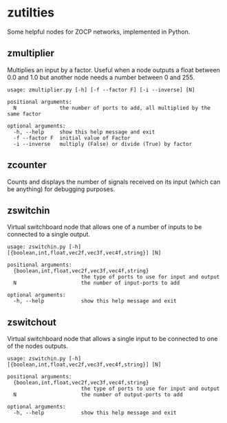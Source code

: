 zutilties
=========

Some helpful nodes for ZOCP networks, implemented in Python.


zmultiplier
-----------

Multiplies an input by a factor. Useful when a node outputs a float between 0.0 and 1.0 but another node needs a number between 0 and 255.
```
usage: zmultiplier.py [-h] [-f --factor F] [-i --inverse] [N]

positional arguments:
  N              the number of ports to add, all multiplied by the same factor

optional arguments:
  -h, --help     show this help message and exit
  -f --factor F  initial value of Factor
  -i --inverse   multiply (False) or divide (True) by factor
```

zcounter
--------

Counts and displays the number of signals received on its input (which can be anything) for debugging purposes.


zswitchin
---------

Virtual switchboard node that allows one of a number of inputs to be connected to a single output.
```
usage: zswitchin.py [-h] [{boolean,int,float,vec2f,vec3f,vec4f,string}] [N]

positional arguments:
  {boolean,int,float,vec2f,vec3f,vec4f,string}
                        the type of ports to use for input and output
  N                     the number of input-ports to add

optional arguments:
  -h, --help            show this help message and exit
```

zswitchout
----------

Virtual switchboard node that allows a single input to be connected to one of the nodes outputs.
```
usage: zswitchin.py [-h] [{boolean,int,float,vec2f,vec3f,vec4f,string}] [N]

positional arguments:
  {boolean,int,float,vec2f,vec3f,vec4f,string}
                        the type of ports to use for input and output
  N                     the number of output-ports to add

optional arguments:
  -h, --help            show this help message and exit
```
